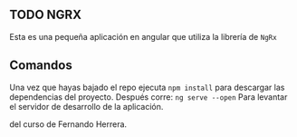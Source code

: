 ## TODO NGRX
Esta es una pequeña aplicación en angular que utiliza
la librería de `NgRx`

## Comandos
Una vez que hayas bajado el repo ejecuta
`npm install` para descargar las dependencias del proyecto.
Después corre:
`ng serve --open`
Para levantar el servidor de desarrollo de la aplicación.

del curso de Fernando Herrera.
